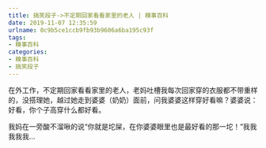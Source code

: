 ```yaml
---
title: 搞笑段子->不定期回家看看家里的老人 | 糗事百科
date: 2019-11-07 12:35:59
urlname: 0c9b5ce1ccb9fb93b9606a6ba195c93f
tags: 
- 糗事百科
categories:
- 糗事百科
- 搞笑段子
---
```

在外工作，不定期回家看看家里的老人，老妈吐槽我每次回家穿的衣服都不带重样的，没搭理她，越过她走到婆婆（奶奶）面前，问我婆婆这样穿好看嘛？婆婆说：好看，你个子高穿什么都好看。

我妈在一旁酸不溜啾的说“你就是坨屎，在你婆婆眼里也是最好看的那一坨！”我我我我我…


